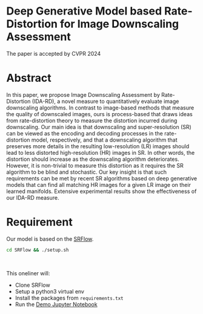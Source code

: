 # Deep Generative Model based Rate-Distortion for Image Downscaling Assessment
The paper is accepted by CVPR 2024
# Abstract
In this paper, we propose Image Downscaling Assessment by Rate-Distortion (IDA-RD), a novel measure to quantitatively evaluate image downscaling algorithms. 
In contrast to image-based methods that measure the quality of downscaled images, ours is process-based that draws ideas from rate-distortion theory to measure the distortion incurred during downscaling.
Our main idea is that downscaling and super-resolution (SR) can be viewed as the encoding and decoding processes in the rate-distortion model, respectively, and that a downscaling algorithm that preserves more details in the resulting low-resolution (LR) images should lead to less distorted high-resolution (HR) images in SR.
In other words, the distortion should increase as the downscaling algorithm deteriorates.
However, it is non-trivial to measure this distortion as it requires the SR algorithm to be blind and stochastic.
Our key insight is that such requirements can be met by recent SR algorithms based on deep generative models that can find all matching HR images for a given LR image on their learned manifolds.
Extensive experimental results show the effectiveness of our IDA-RD measure.

# Requirement
Our model is based on the [SRFlow](https://github.com/andreas128/SRFlow).
<br>
```bash
cd SRFlow && ./setup.sh
```
<br>

This oneliner will:
- Clone SRFlow
- Setup a python3 virtual env
- Install the packages from `requirements.txt`
- Run the [Demo Jupyter Notebook](https://github.com/Byronliang8/IDA-RD/blob/main/SRFlow/code/SRFlow.ipynb)
